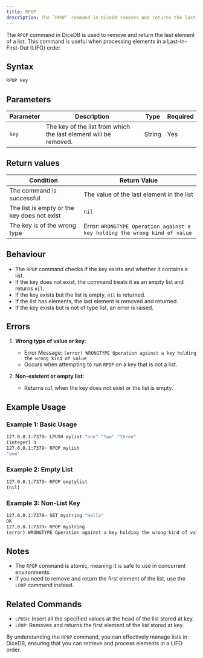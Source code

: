 ```yaml
---
title: RPOP
description: The `RPOP` command in DiceDB removes and returns the last element of a list. It is commonly used for processing elements in Last-In-First-Out (LIFO) order.
---
```


The `RPOP` command in DiceDB is used to remove and return the last element of a list. This command is useful when processing elements in a Last-In-First-Out (LIFO) order.

## Syntax

```bash
RPOP key
```

## Parameters

| Parameter | Description                                                          | Type   | Required |
|-----------|----------------------------------------------------------------------|--------|----------|
| `key`     | The key of the list from which the last element will be removed.      | String | Yes      |


## Return values

| Condition                                      | Return Value                                   |
|------------------------------------------------|------------------------------------------------|
| The command is successful                      | The value of the last element in the list      |
| The list is empty or the key does not exist    | `nil`                                          |
| The key is of the wrong type                   | Error: `WRONGTYPE Operation against a key holding the wrong kind of value` |


## Behaviour

- The `RPOP` command checks if the key exists and whether it contains a list. 
- If the key does not exist, the command treats it as an empty list and returns `nil`.
- If the key exists but the list is empty, `nil` is returned.
- If the list has elements, the last element is removed and returned.
- If the key exists but is not of type list, an error is raised.

## Errors

1. **Wrong type of value or key**:
   - Error Message: `(error) WRONGTYPE Operation against a key holding the wrong kind of value`
   - Occurs when attempting to run `RPOP` on a key that is not a list.

2. **Non-existent or empty list**:
   - Returns `nil` when the key does not exist or the list is empty.

## Example Usage

### Example 1: Basic Usage

```bash
127.0.0.1:7379> LPUSH mylist "one" "two" "three"
(integer) 3
127.0.0.1:7379> RPOP mylist
"one"
```

### Example 2: Empty List

```bash
127.0.0.1:7379> RPOP emptylist
(nil)
```

### Example 3: Non-List Key

```bash
127.0.0.1:7379> SET mystring "Hello"
OK
127.0.0.1:7379> RPOP mystring
(error) WRONGTYPE Operation against a key holding the wrong kind of value
```

## Notes

- The `RPOP` command is atomic, meaning it is safe to use in concurrent environments.
- If you need to remove and return the first element of the list, use the `LPOP` command instead.

## Related Commands

- `LPUSH`: Insert all the specified values at the head of the list stored at key.
- `LPOP`: Removes and returns the first element of the list stored at key.

By understanding the `RPOP` command, you can effectively manage lists in DiceDB, ensuring that you can retrieve and process elements in a LIFO order.


